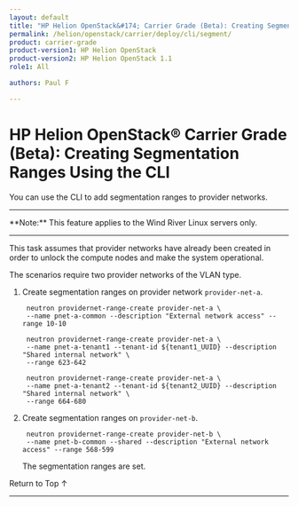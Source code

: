 ```yaml
---
layout: default
title: "HP Helion OpenStack&#174; Carrier Grade (Beta): Creating Segmentation Ranges Using the CLI"
permalink: /helion/openstack/carrier/deploy/cli/segment/
product: carrier-grade
product-version1: HP Helion OpenStack
product-version2: HP Helion OpenStack 1.1
role1: All

authors: Paul F

---
```

<!--UNDER REVISION-->

<script>

function PageRefresh {
onLoad="window.refresh"
}

PageRefresh();

</script>

<!-- <p style="font-size: small;"> <a href="/helion/openstack/1.1/3rd-party-license-agreements/">&#9664; PREV</a> | <a href="/helion/openstack/1.1/">&#9650; UP</a> | NEXT &#9654; </p> -->

# HP Helion OpenStack&#174; Carrier Grade (Beta): Creating Segmentation Ranges Using the CLI

You can use the CLI to add segmentation ranges to provider networks.

<hr>
**Note:** This feature applies to the Wind River Linux servers only.
<hr>

This task assumes that provider networks have already been created in order to unlock the compute nodes and make the system operational. 

The scenarios require two provider networks of the VLAN type.

1. Create segmentation ranges on provider network `provider-net-a`.

		neutron providernet-range-create provider-net-a \
		--name pnet-a-common --description "External network access" --range 10-10

		neutron providernet-range-create provider-net-a \
		--name pnet-a-tenant1 --tenant-id ${tenant1_UUID} --description "Shared internal network" \
		--range 623-642

		neutron providernet-range-create provider-net-a \
		--name pnet-a-tenant2 --tenant-id ${tenant2_UUID} --description "Shared internal network" \
		--range 664-680

2. Create segmentation ranges on `provider-net-b`.

		neutron providernet-range-create provider-net-b \
		--name pnet-b-common --shared --description "External network access" --range 568-599

	The segmentation ranges are set.

<a href="#top" style="padding:14px 0px 14px 0px; text-decoration: none;"> Return to Top &#8593; </a>
 
----